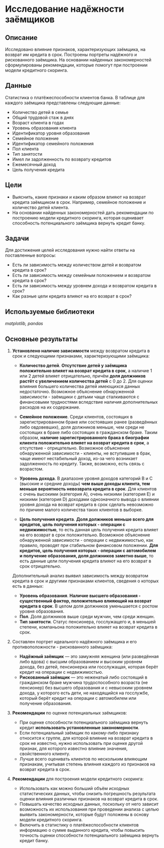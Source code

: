 # Исследование надёжности заёмщиков

## Описание

Исследовано влияние признаков, характеризующих заёмщика, на возврат им кредита в срок. Построены портреты надёжного и рискованного заёмщика. На основании найденных закономерностей сформулированы рекомендации, которые помогут при построении модели кредитного скоринга.


## Данные

Статистика о платёжеспособности клиентов банка. В таблице для каждого заёмщика представлены следующие данные:
- Количество детей в семье
- Общий трудовой стаж в днях
- Возраст клиента в годах
- Уровень образования клиента
- Идентификатор уровня образования
- Семейное положение
- Идентификатор семейного положения
- Пол клиента
- Тип занятости
- Имел ли задолженность по возврату кредитов
- Ежемесячный доход
- Цель получения кредита


## Цели

- Выяснить, какие признаки и каким образом влияют на возврат кредита заёмщиком в срок. Например, семейное положение и количество детей клиента. 
- На основании найденных закономерностей дать рекомендации по построению модели кредитного скоринга, которая оценивает способность потенциального заёмщика вернуть кредит банку.


## Задачи

Для достижения целей исследования нужно найти ответы на поставленные вопросы:
- Есть ли зависимость между количеством детей и возвратом кредита в срок?
- Есть ли зависимость между семейным положением и возвратом кредита в срок?
- Есть ли зависимость между уровнем дохода и возвратом кредита в срок?
- Как разные цели кредита влияют на его возврат в срок?


## Используемые библиотеки
*matplotlib, pandas*


## Основные результаты

1. **Установлено наличие зависимости** между возвратом кредита в срок и следующими признаками, характеризующими заёмщика:

   - **Количество детей**. **Отсутствие детей у заёмщика положительно влияет на возврат кредита в срок**, а наличие 1 или 2 детей влияет отрицательно, причём **доля должников растёт с увеличением количества детей** с 0 до 2. Для оценки влияния большего количества детей имеющихся данных недостаточно. Возможное объяснение обнаруженной зависимости - заёмщики с детьми чаще сталкиваются с финансовыми трудностями вследствие наличия дополнительных расходов на их содержание.

   - **Семейное положение**. Среди клиентов, состоящих в зарегистрированном браке или состоявших ранее (разведённых либо овдовевших), доля должников меньше, чем среди не состоящих в браке либо состоящих в гражданском браке. Таким образом, **наличие зарегистрированного брака в биографии клиента положительно влияет на возврат кредита в срок**, а отсутствие - отрицательно. Возможное объяснение обнаруженной зависимости - клиенты, не вступившие в брак, чаще имеют нестабильный доход, из-за чего возникает задолженность по кредиту. Также, возможно, есть связь с возрастом.

   - **Уровень дохода**. В диапазоне уровня доходов категорий B и C (высокие и средние доходы) **чем выше доходы клиента, тем меньше вероятность невозврата кредита в срок**. Для клиентов с очень высокими (категория A), очень низкими (категория E) и низкими (категория D) доходами однозначного вывода о влиянии уровня дохода на возврат кредита в срок сделать невозможно по причине малого количества таких клиентов в выборке.

   - **Цель получения кредита**. **Доля должников меньше всего для кредитов, цель получения которых - операции с недвижимостью**, то есть данная цель получения кредита влияет на его возврат в срок положительно. Возможное объяснение обнаруженной зависимости - операции с недвижимостью, как правило, проводят при стабильном финансовом положении. **Для кредитов, цель получения которых - операции с автомобилем и получение образования, доля должников заметно выше**, то есть данные цели получения кредита влияют на его возврат в срок отрицательно.
    
   Дополнительный анализ выявил зависимость между возвратом кредита в срок и другими признаками клиентов, сведения о которых есть в данных:
      - **Уровень образования**. **Наличие высшего образования - существенный фактор, положительно влияющий на возврат кредита в срок**. В целом доля должников уменьшается с ростом уровня образования. 
      - **Пол**. Доля должников выше среди мужчин, чем среди женщин.
      - **Тип занятости**. Статус пенсионера, госслужащего и, в меньшей степени, компаньона положительно влияет на возврат кредита в срок.

2. Составлен портрет идеального надёжного заёмщика и его противоположности - рискованного заёмщика:
   - **Надёжный заёмщик** — это замужняя женщина (или разведённая либо вдова) с высшим образованием и высоким уровнем дохода, без детей, пенсионерка или госслужащая, которая берёт кредит на операции с недвижимостью.
   - **Рискованный заёмщик** — это неженатый либо состоящий в гражданском браке мужчина трудоспособного возраста (не пенсионер) без высшего образования и с невысоким уровнем дохода, у которого есть дети, не находящийся на госслужбе, который берёт кредит на операции с автомобилем или получение образования.
   
3. **Рекомендации** по оценке потенциальных заёмщиков:
    - При оценке способности потенциального заёмщика вернуть кредит **использовать установленные закономерности**.
    - Если потенциальный заёмщик по какому-либо признаку относится к группе, для которой влияние на возврат кредита в срок не известно, нужно использовать при оценке другой признак, для которого известно влияние значения, свойственного клиенту.
    - Лучше всего оценивать клиентов по нескольким влияющим признакам, учитывая степень влияния каждого из признаков на возврат кредита в срок. 

4. **Рекомендации** для построения модели кредитного скоринга:
   - Использовать как можно больший объём исходных статистических данных, чтобы снизить погрешность результата оценки влияния различных признаков на возврат кредита в срок.
   - Повышать качество исходных данных, поскольку от него зависит возможность их использования при проведении анализа с целью выявить закономерности, которые будут положены в основу модели кредитного скоринга.
   - Включить в статистику о платёжеспособности клиентов информацию о сумме выданного кредита, чтобы повысить точность оценки способности потенциального заёмщика вернуть кредит банку.
